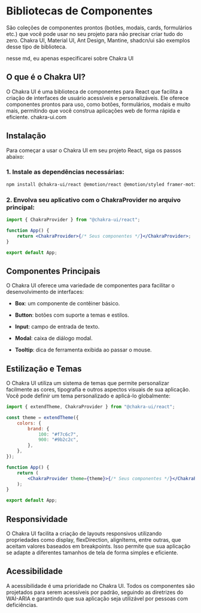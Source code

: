 # Bibliotecas de Componentes

São coleções de componentes prontos (botões, modais, cards, formulários etc.) que você pode usar no seu projeto para não precisar criar tudo do zero. Chakra UI, Material UI, Ant Design, Mantine, shadcn/ui são exemplos desse tipo de biblioteca.

nesse md, eu apenas especificarei sobre Chakra UI

## O que é o Chakra UI?

O Chakra UI é uma biblioteca de componentes para React que facilita a criação de interfaces de usuário acessíveis e personalizáveis. Ele oferece componentes prontos para uso, como botões, formulários, modais e muito mais, permitindo que você construa aplicações web de forma rápida e eficiente.
chakra-ui.com

## Instalação

Para começar a usar o Chakra UI em seu projeto React, siga os passos abaixo:

### 1. Instale as dependências necessárias:

```bash
npm install @chakra-ui/react @emotion/react @emotion/styled framer-motion
```

### 2. Envolva seu aplicativo com o ChakraProvider no arquivo principal:

```jsx
import { ChakraProvider } from "@chakra-ui/react";

function App() {
    return <ChakraProvider>{/* Seus componentes */}</ChakraProvider>;
}

export default App;
```

## Componentes Principais

O Chakra UI oferece uma variedade de componentes para facilitar o desenvolvimento de interfaces:

-   **Box**: um componente de contêiner básico.

-   **Button**: botões com suporte a temas e estilos.

-   **Input**: campo de entrada de texto.

-   **Modal**: caixa de diálogo modal.

-   **Tooltip**: dica de ferramenta exibida ao passar o mouse.

## Estilização e Temas

O Chakra UI utiliza um sistema de temas que permite personalizar facilmente as cores, tipografia e outros aspectos visuais de sua aplicação. Você pode definir um tema personalizado e aplicá-lo globalmente:

```jsx
import { extendTheme, ChakraProvider } from "@chakra-ui/react";

const theme = extendTheme({
    colors: {
        brand: {
            100: "#f7c6c7",
            900: "#9b2c2c",
        },
    },
});

function App() {
    return (
        <ChakraProvider theme={theme}>{/* Seus componentes */}</ChakraProvider>
    );
}

export default App;
```

## Responsividade

O Chakra UI facilita a criação de layouts responsivos utilizando propriedades como display, flexDirection, alignItems, entre outras, que aceitam valores baseados em breakpoints. Isso permite que sua aplicação se adapte a diferentes tamanhos de tela de forma simples e eficiente.

## Acessibilidade

A acessibilidade é uma prioridade no Chakra UI. Todos os componentes são projetados para serem acessíveis por padrão, seguindo as diretrizes do WAI-ARIA e garantindo que sua aplicação seja utilizável por pessoas com deficiências.
